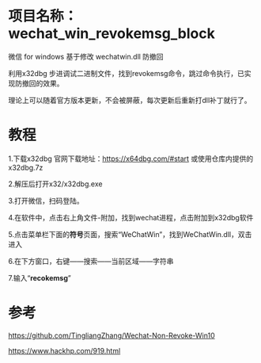 # 项目名称： wechat_win_revokemsg_block
微信 for windows 基于修改 wechatwin.dll 防撤回

利用x32dbg 步进调试二进制文件，找到revokemsg命令，跳过命令执行，已实现防撤回的效果。

理论上可以随着官方版本更新，不会被屏蔽，每次更新后重新打dll补丁就行了。

# 教程

1.下载x32dbg 官网下载地址：https://x64dbg.com/#start 或使用仓库内提供的x32dbg.7z

2.解压后打开x32/x32dbg.exe

3.打开微信，扫码登陆。

4.在软件中，点击右上角文件-附加，找到wechat进程，点击附加到x32dbg软件

5.点击菜单栏下面的**符号**页面，搜索“WeChatWin”，找到WeChatWin.dll，双击进入

6.在下方窗口，右键——搜索——当前区域——字符串

7.输入“**recokemsg**”


# 参考 

https://github.com/TingliangZhang/Wechat-Non-Revoke-Win10

https://www.hackhp.com/919.html
